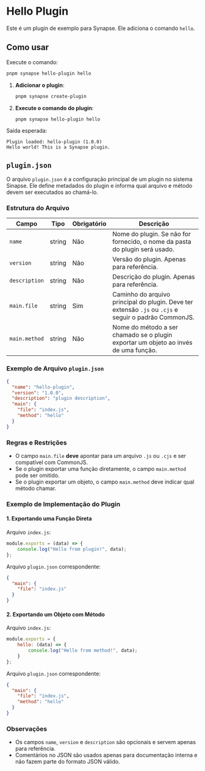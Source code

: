 # Hello Plugin

Este é um plugin de exemplo para Synapse. Ele adiciona o comando `hello`.

## Como usar

Execute o comando:
```bash
pnpm synapse hello-plugin hello
```

1. **Adicionar o plugin**:
   ```bash
   pnpm synapse create-plugin
   ```
2. **Execute o comando do plugin**:
   ```bash
   pnpm synapse hello-plugin hello
   ```
Saída esperada:
```
Plugin loaded: hello-plugin (1.0.0)
Hello world! This is a Synapse plugin.
```

## `plugin.json`

O arquivo `plugin.json` é a configuração principal de um plugin no sistema Sinapse. Ele define metadados do plugin e informa qual arquivo e método devem ser executados ao chamá-lo.

### Estrutura do Arquivo

| Campo            | Tipo   | Obrigatório | Descrição |
|-----------------|--------|-------------|-----------|
| `name`         | string | Não         | Nome do plugin. Se não for fornecido, o nome da pasta do plugin será usado. |
| `version`      | string | Não         | Versão do plugin. Apenas para referência. |
| `description`  | string | Não         | Descrição do plugin. Apenas para referência. |
| `main.file`    | string | Sim         | Caminho do arquivo principal do plugin. Deve ter extensão `.js` ou `.cjs` e seguir o padrão CommonJS. |
| `main.method`  | string | Não         | Nome do método a ser chamado se o plugin exportar um objeto ao invés de uma função. |

### Exemplo de Arquivo `plugin.json`
```json
{
  "name": "hello-plugin",
  "version": "1.0.0",
  "description": "plugin description",
  "main": {
    "file": "index.js",
    "method": "hello"
  }
}
```

### Regras e Restrições
- O campo `main.file` **deve** apontar para um arquivo `.js` ou `.cjs` e ser compatível com CommonJS.
- Se o plugin exportar uma função diretamente, o campo `main.method` pode ser omitido.
- Se o plugin exportar um objeto, o campo `main.method` deve indicar qual método chamar.

### Exemplo de Implementação do Plugin
#### 1. Exportando uma Função Direta
Arquivo `index.js`:
```js
module.exports = (data) => {
    console.log("Hello from plugin!", data);
};
```
Arquivo `plugin.json` correspondente:
```json
{
  "main": {
    "file": "index.js"
  }
}
```
#### 2. Exportando um Objeto com Método
Arquivo `index.js`:
```js
module.exports = {
    hello: (data) => {
        console.log("Hello from method!", data);
    }
};
```
Arquivo `plugin.json` correspondente:
```json
{
  "main": {
    "file": "index.js",
    "method": "hello"
  }
}
```

### Observações
- Os campos `name`, `version` e `description` são opcionais e servem apenas para referência.
- Comentários no JSON são usados apenas para documentação interna e não fazem parte do formato JSON válido.

